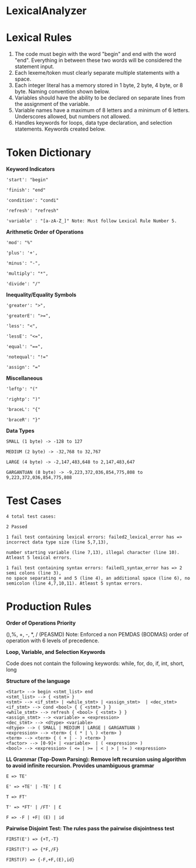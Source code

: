 # LexicalAnalyzer

# Lexical Rules

1) The code must begin with the word "begin" and end with the word "end". Everything in between these two words will be considered the statement input.
2) Each lexeme/token must clearly separate multiple statements with a space.
3) Each integer literal has a memory stored in 1 byte, 2 byte, 4 byte, or 8 byte. Naming convention shown below.
4) Variables should have the ability to be declared on separate lines from the assignment of the variable.
5) Variable names have a maximum of 8 letters and a minimum of 6 letters. Underscores allowed, but numbers not allowed.
6) Handles keywords for loops, data type declaration, and selection statements. Keywords created below.


# Token Dictionary

**Keyword Indicators**

    'start': "begin"

    'finish': "end"

    'condition': "condi"

    'refresh': "refresh"
    
    'variable' : "[a-zA-Z_]" Note: Must follow Lexical Rule Number 5.

**Arithmetic Order of Operations**

    'mod': "%"
    
    'plus': '+',

    'minus': "-",

    'multiply': "*",

    'divide': "/"

**Inequality/Equality Symbols**

    'greater': ">",

    'greaterE': ">=",

    'less': "<",

    'lessE': "<=",

    'equal': "==",

    'notequal': "!="

    'assign': "="

**Miscellaneous**

    'leftp': "("

    'rightp': ")"

    'braceL': "{"

    'braceR': "}"


**Data Types**

    SMALL (1 byte) -> -128 to 127

    MEDIUM (2 byte) -> -32,768 to 32,767

    LARGE (4 byte) -> -2,147,483,648 to 2,147,483,647

    GARGANTUAN (8 byte) -> -9,223,372,036,854,775,808 to 9,223,372,036,854,775,808

# Test Cases

    4 total test cases:

    2 Passed

    1 fail test containing lexical errors: failed2_lexical_error has => incorrect data type size (line 5,7,13), 
    
    number starting variable (line 7,13), illegal character (line 10). Atleast 5 lexical errors.

    1 fail test containing syntax errors: failed1_syntax_error has => 2 semi colons (line 3), 
    no space separating + and 5 (line 4), an additional space (line 6), no semicolon (line 4,7,10,11). Atleast 5 syntax errors.
    

# Production Rules

**Order of Operations Priority**

(),%, +, -, *, / (PEASMD) Note: Enforced a non PEMDAS (BODMAS) order of operation with 6 levels of precedence.

**Loop, Variable, and Selection Keywords**

Code does not contain the following keywords: while, for, do, if, int, short, long

**Structure of the language**

    <Start> --> begin <stmt_list> end    
    <stmt_list> --> { <stmt> }    
    <stmt> --> <if_stmt> | <while_stmt> | <assign_stmt>  | <dec_stmt>   
    <if_stmt> --> cond <bool> { { <stmt> } } 
    <while_stmt> --> refresh { <bool> { <stmt> } } 
    <assign_stmt> --> <variable> = <expression> 
    <dec_stmt> --> <dtype> <variable>
    <dtype> --> ( SMALL | MEDIUM | LARGE | GARGANTUAN )      
    <expression> --> <term> { ( * | \ ) <term> }    
    <term> --> <term> { ( + | - ) <term> }    
    <factor> --> [0-9]+ | <variable>  | ( <expression> )   
    <bool> --> <expression> ( <= | >= | < | > | != ) <expression>
    
**LL Grammar (Top-Down Parsing): Remove left recursion using algorithm to avoid infinite recursion. Provides unambiguous grammar**

    E => TE'
    
    E' => +TE' | -TE' | Ɛ
    
    T => FT'
    
    T' => *FT' | /FT' | Ɛ
    
    F => -F | +F| (E) | id
    
**Pairwise Disjoint Test: The rules pass the pairwise disjointness test**

    FIRST(E') => {+T,-T}
    
    FIRST(T') => {*F,/F}
    
    FIRST(F) => {-F,+F,(E),id}


   


